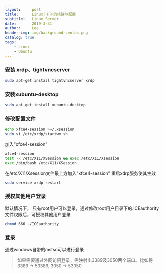 ```yaml
---
layout:     post
title:      Linux下FTP的搭建与配置
subtitle:   Linux Server
date:       2019-3-31
author:     Lee
header-img: img/background-centos.png
catalog: true
tags:
    - Linux
    - Ubuntu
---
```


### 安装 xrdp、tightvncserver

```Bash
sudo apt-get install tightvncserver xrdp
```

### 安装xubuntu-desktop

```Bash
sudo apt-get install xubuntu-desktop
```

### 修改配置文件

```Bash
echo xfce4-session >~/.xsession
sudo vi /etc/xrdp/startwm.sh
```

加入"xfce4-session"

```Bash
xfce4-session
test -x /etc/X11/XSession && exec /etc/X11/Xsession
exec /bin/bash /etc/X11/XSession
```

在/etc/X11/Xsession文件最上方加入"xfce4-session"
重启xdrp服务使其生效

```Bash
sudo service xrdp restart
```

### 授权其他用户登录

默认情况下， 只有root用户可以登录，通过修改root用户目录下的.ICEauthority文件权限后，可授权其他用户登录

```Bash
chmod 666 ~/ICEauthority
```

### 登录

通过windows自带的mstsc可以进行登录
> 如果需要通过外网访问登录，需映射出3389及3050两个端口。比如将 3389 -> 53389, 3050 -> 53050